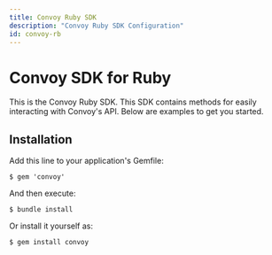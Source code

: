 ```yaml
---
title: Convoy Ruby SDK
description: "Convoy Ruby SDK Configuration"
id: convoy-rb
---
```


# Convoy SDK for Ruby

This is the Convoy Ruby SDK. This SDK contains methods for easily interacting with Convoy's API. Below are examples to get you started.

## Installation

Add this line to your application's Gemfile:

```console[terminal]
$ gem 'convoy'
```

And then execute:

```console[terminal]
$ bundle install
```

Or install it yourself as:

```console[terminal]
$ gem install convoy
```

